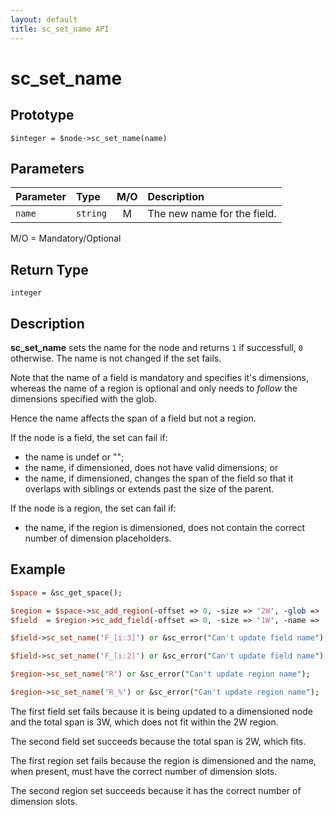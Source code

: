 ```yaml
---
layout: default
title: sc_set_name API
---
```



sc_set_name
===========


Prototype
---------

```
$integer = $node->sc_set_name(name)
```


Parameters
----------

| Parameter | Type     | M/O | Description                                    |
|:----------|:---------|:---:|:-----------------------------------------------|
| `name`    | `string` |  M  | The new name for the field.                    |

M/O = Mandatory/Optional


Return Type
-----------

`integer`


Description
-----------

**sc_set_name** sets the name for the node and returns `1` if successfull, `0`
otherwise.  The name is not changed if the set fails.

Note that the name of a field is mandatory and specifies it's dimensions, 
whereas the name of a region is optional and only needs to _follow_ the 
dimensions specified with the glob.

Hence the name affects the span of a field but not a region.

If the node is a field, the set can fail if:

- the name is undef or "";
- the name, if dimensioned, does not have valid dimensions; or
- the name, if dimensioned, changes the span of the field so that it overlaps
  with siblings or extends past the size of the parent.

If the node is a region, the set can fail if:

- the name, if the region is dimensioned, does not contain the correct number
  of dimension placeholders.


Example
-------

```perl
$space = &sc_get_space();

$region = $space->sc_add_region(-offset => 0, -size => '2W', -glob => '*_[x:2]');
$field  = $region->sc_add_field(-offset => 0, -size => '1W', -name => 'F', ...);

$field->sc_set_name('F_[i:3]') or &sc_error("Can't update field name");

$field->sc_set_name('F_[i:2]') or &sc_error("Can't update field name");

$region->sc_set_name('R') or &sc_error("Can't update region name");

$region->sc_set_name('R_%') or &sc_error("Can't update region name");
```

The first field set fails because it is being updated to a dimensioned 
node and the total span is 3W, which does not fit within the 2W region.  

The second field set succeeds because the total span is 2W, which fits.

The first region set fails because the region is dimensioned and the
name, when present, must have the correct number of dimension slots.

The second region set succeeds because it has the correct number of
dimension slots.
